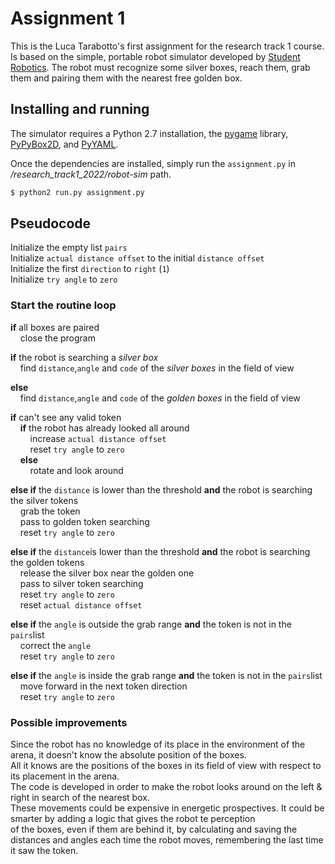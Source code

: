 Assignment 1
================================

This is the Luca Tarabotto's first assignment for the research track 1 course.
Is based on the simple, portable robot simulator developed by [Student Robotics](https://studentrobotics.org).
The robot must recognize some silver boxes, reach them, grab them and pairing them with the nearest free golden box.

Installing and running
----------------------

The simulator requires a Python 2.7 installation, the [pygame](http://pygame.org/) library, [PyPyBox2D](https://pypi.python.org/pypi/pypybox2d/2.1-r331), and [PyYAML](https://pypi.python.org/pypi/PyYAML/).

Once the dependencies are installed, simply run the `assignment.py` in */research_track1_2022/robot-sim* path.

```bash
$ python2 run.py assignment.py
```


Pseudocode
---------

Initialize the empty list `pairs`  
Initialize `actual distance offset` to the initial `distance offset`  
Initialize the first `direction` to `right` (`1`)  
Initialize `try angle` to `zero`  

### Start the routine loop ###

**if** all boxes are paired  
&nbsp;&nbsp;&nbsp;&nbsp;close the program
	
	
**if** the robot is searching a *silver box*  
&nbsp;&nbsp;&nbsp;&nbsp;find `distance`,`angle` and `code` of the *silver boxes* in the field of view
	
**else**  
&nbsp;&nbsp;&nbsp;&nbsp;find `distance`,`angle` and `code` of the *golden boxes* in the field of view


**if** can't see any valid token  
&nbsp;&nbsp;&nbsp;&nbsp;**if** the robot has already looked all around  
&nbsp;&nbsp;&nbsp;&nbsp;&nbsp;&nbsp;&nbsp;&nbsp;increase `actual distance offset`  
&nbsp;&nbsp;&nbsp;&nbsp;&nbsp;&nbsp;&nbsp;&nbsp;reset `try angle` to `zero`  
&nbsp;&nbsp;&nbsp;&nbsp;**else**  
&nbsp;&nbsp;&nbsp;&nbsp;&nbsp;&nbsp;&nbsp;&nbsp;rotate and look around   

**else if** the `distance` is lower than the threshold **and** the robot is searching the silver tokens  
&nbsp;&nbsp;&nbsp;&nbsp;grab the token  
&nbsp;&nbsp;&nbsp;&nbsp;pass to golden token searching   
&nbsp;&nbsp;&nbsp;&nbsp;reset `try angle` to `zero`
	
**else if** the `distance`is lower than the threshold **and** the robot is searching the golden tokens  
&nbsp;&nbsp;&nbsp;&nbsp;release the silver box near the golden one  
&nbsp;&nbsp;&nbsp;&nbsp;pass to silver token searching	 
&nbsp;&nbsp;&nbsp;&nbsp;reset `try angle` to `zero`   
&nbsp;&nbsp;&nbsp;&nbsp;reset `actual distance offset`  

**else if** the `angle` is outside the grab range **and** the token is not in the `pairs`list  
&nbsp;&nbsp;&nbsp;&nbsp;correct the `angle`  
&nbsp;&nbsp;&nbsp;&nbsp;reset `try angle` to `zero`  
	
**else if** the `angle` is inside the grab range **and** the token is not in the `pairs`list  
&nbsp;&nbsp;&nbsp;&nbsp;move forward in the next token direction  
&nbsp;&nbsp;&nbsp;&nbsp;reset `try angle` to `zero`  





### Possible improvements ###

Since the robot has no knowledge of its place in the environment of the arena, it doesn't know the absolute position of the boxes.   
All it knows are the positions of the boxes in its field of view with respect to its placement in the arena.  
The code is developed in order to make the robot looks around on the left & right in search of the nearest box.  
These movements could be expensive in energetic prospectives. It could be smarter by adding a logic that gives the robot te perception   
of the boxes, even if them are behind it, by calculating and saving the distances and angles each time the robot moves, remembering the last time it saw the token.


